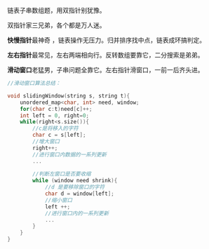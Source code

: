链表子串数组题，用双指针别犹豫。

双指针家三兄弟，各个都是万人迷。

**快慢指针**最神奇 ，链表操作无压力。归并排序找中点，链表成环搞判定。

**左右指针**最常见，左右两端相向行。反转数组要靠它，二分搜索是弟弟。

**滑动窗口**老猛男，子串问题全靠它。左右指针滑窗口，一前一后齐头进。



```c++
//滑动窗口算法总结：

void slidingWindow(string s, string t){
    unordered_map<char, int> need, window;
    for(char c:t)need[c]++;
    int left = 0, right=0;
	while(right<s.size()){
        //c是将移入的字符
        char c = s[left];
        //增大窗口
        right++;
        //进行窗口内数据的一系列更新
        ...
        
        //判断左窗口是否要收缩
        while (window need shrink){
            //d 是要移除窗口的字符
	        char d = window[left];
            //缩小窗口
            left ++;
            //进行窗口内的一系列更新
            ...
        }
    }
}



```



